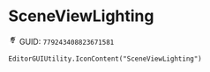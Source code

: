 # SceneViewLighting
![](/img/SceneViewLighting.png)
GUID: `779243408823671581`
```
EditorGUIUtility.IconContent("SceneViewLighting")
```
